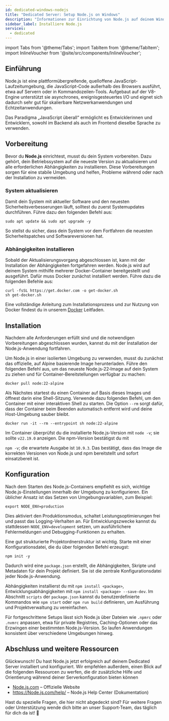 ```yaml
---
id: dedicated-windows-nodejs
title: "Dedicated Server: Setup Node.js on Windows"
description: "Informationen zur Einrichtung von Node.js auf deinem Windows Dedicated Server von ZAP-Hosting – ZAP-Hosting.com Dokumentation"
sidebar_label: Installiere Node.js
services:
  - dedicated
---
```


import Tabs from '@theme/Tabs';
import TabItem from '@theme/TabItem';
import InlineVoucher from '@site/src/components/InlineVoucher';

## Einführung

Node.js ist eine plattformübergreifende, quelloffene JavaScript-Laufzeitumgebung, die JavaScript-Code außerhalb des Browsers ausführt, etwa auf Servern oder in Kommandozeilen-Tools. Aufgebaut auf der V8-Engine unterstützt sie asynchrones, ereignisgesteuertes I/O und eignet sich dadurch sehr gut für skalierbare Netzwerkanwendungen und Echtzeitanwendungen.

Das Paradigma „JavaScript überall“ ermöglicht es Entwicklerinnen und Entwicklern, sowohl im Backend als auch im Frontend dieselbe Sprache zu verwenden.  



<InlineVoucher />



## Vorbereitung

Bevor du **Node.js** einrichtest, musst du dein System vorbereiten. Dazu gehört, dein Betriebssystem auf die neueste Version zu aktualisieren und alle erforderlichen Abhängigkeiten zu installieren. Diese Vorbereitungen sorgen für eine stabile Umgebung und helfen, Probleme während oder nach der Installation zu vermeiden.


### System aktualisieren
Damit dein System mit aktueller Software und den neuesten Sicherheitsverbesserungen läuft, solltest du zuerst Systemupdates durchführen. Führe dazu den folgenden Befehl aus:

```
sudo apt update && sudo apt upgrade -y
```
So stellst du sicher, dass dein System vor dem Fortfahren die neuesten Sicherheitspatches und Softwareversionen hat.

### Abhängigkeiten installieren
Sobald der Aktualisierungsvorgang abgeschlossen ist, kann mit der Installation der Abhängigkeiten fortgefahren werden. Node.js wird auf deinem System mithilfe mehrerer Docker-Container bereitgestellt und ausgeführt. Dafür muss Docker zunächst installiert werden. Führe dazu die folgenden Befehle aus: 

```
curl -fsSL https://get.docker.com -o get-docker.sh
sh get-docker.sh
```

Eine vollständige Anleitung zum Installationsprozess und zur Nutzung von Docker findest du in unserem [Docker](vserver-Windows-docker.md) Leitfaden.



## Installation

Nachdem alle Anforderungen erfüllt sind und die notwendigen Vorbereitungen abgeschlossen wurden, kannst du mit der Installation der Node.js-Anwendung fortfahren.


Um Node.js in einer isolierten Umgebung zu verwenden, musst du zunächst das offizielle, auf Alpine basierende Image herunterladen. Führe den folgenden Befehl aus, um das neueste Node.js‑22‑Image auf dein System zu ziehen und für Container-Bereitstellungen verfügbar zu machen:

```
docker pull node:22-alpine
```

Als Nächstes startest du einen Container auf Basis dieses Images und öffnest darin eine Shell-Sitzung. Verwende dazu folgenden Befehl, um den Container mit einer interaktiven Shell zu starten. Die Option `--rm` sorgt dafür, dass der Container beim Beenden automatisch entfernt wird und deine Host-Umgebung sauber bleibt.  

```
docker run -it --rm --entrypoint sh node:22-alpine
```

Im Container überprüfst du die installierte Node.js-Version mit `node -v`; sie sollte `v22.19.0` anzeigen. Die npm-Version bestätigst du mit

`npm -v`; die erwartete Ausgabe ist `10.9.3`. Das bestätigt, dass das Image die korrekten Versionen von Node.js und npm bereitstellt und sofort einsatzbereit ist.



## Konfiguration

Nach dem Starten des Node.js-Containers empfiehlt es sich, wichtige Node.js-Einstellungen innerhalb der Umgebung zu konfigurieren. Ein üblicher Ansatz ist das Setzen von Umgebungsvariablen, zum Beispiel:

```
export NODE_ENV=production
```

Dies aktiviert den Produktionsmodus, schaltet Leistungsoptimierungen frei und passt das Logging-Verhalten an. Für Entwicklungszwecke kannst du stattdessen `NODE_ENV=development` setzen, um ausführlichere Fehlermeldungen und Debugging-Funktionen zu erhalten.  

Eine gut strukturierte Projektordnerstruktur ist wichtig. Starte mit einer Konfigurationsdatei, die du über folgenden Befehl erzeugst:

```
npm init -y
```

Dadurch wird eine `package.json` erstellt, die Abhängigkeiten, Skripte und Metadaten für dein Projekt definiert. Sie ist die zentrale Konfigurationsdatei jeder Node.js-Anwendung.  

Abhängigkeiten installierst du mit `npm install <package>`, Entwicklungsabhängigkeiten mit `npm install <package> --save-dev`. Im Abschnitt `scripts` der `package.json` kannst du benutzerdefinierte Kommandos wie `npm start` oder `npm run build` definieren, um Ausführung und Projektverwaltung zu vereinfachen.  

Für fortgeschrittene Setups lässt sich Node.js über Dateien wie `.npmrc` oder `.nvmrc` anpassen, etwa für private Registries, Caching-Optionen oder das Erzwingen einer bestimmten Node.js-Version. So laufen Anwendungen konsistent über verschiedene Umgebungen hinweg.



## Abschluss und weitere Ressourcen

Glückwunsch! Du hast Node.js jetzt erfolgreich auf deinem Dedicated Server installiert und konfiguriert. Wir empfehlen außerdem, einen Blick auf die folgenden Ressourcen zu werfen, die dir zusätzliche Hilfe und Orientierung während deiner Serverkonfiguration bieten können

- [Node.js.com](https://Node.js.com/) – Offizielle Website
- https://Node.js.com/help/ – Node.js Help Center (Dokumentation)

Hast du spezielle Fragen, die hier nicht abgedeckt sind? Für weitere Fragen oder Unterstützung wende dich bitte an unser Support‑Team, das täglich für dich da ist! 🙂